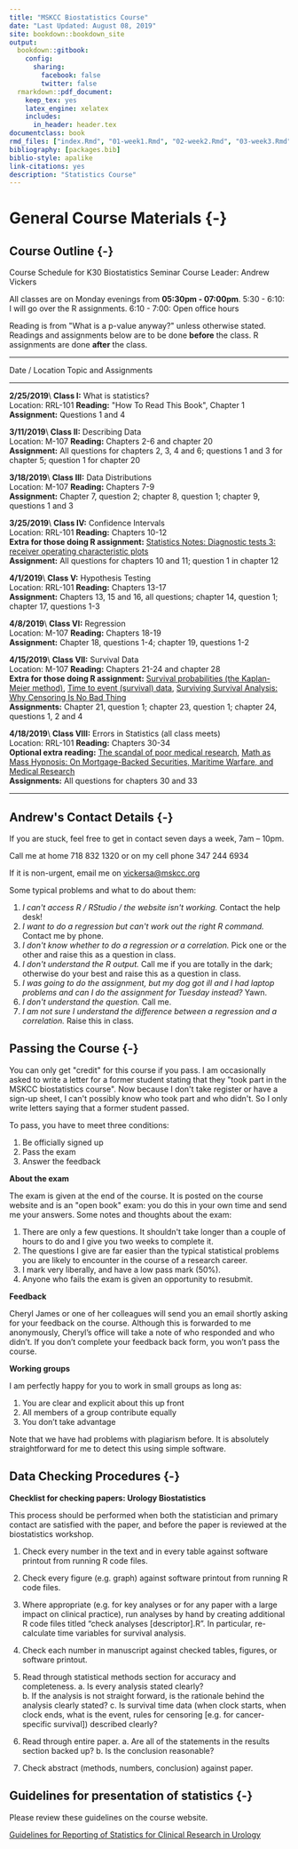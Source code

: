 ```yaml
--- 
title: "MSKCC Biostatistics Course"
date: "Last Updated: August 08, 2019"
site: bookdown::bookdown_site
output:
  bookdown::gitbook:
    config:
      sharing:
        facebook: false
        twitter: false
  rmarkdown::pdf_document:
    keep_tex: yes
    latex_engine: xelatex
    includes:
      in_header: header.tex
documentclass: book
rmd_files: ["index.Rmd", "01-week1.Rmd", "02-week2.Rmd", "03-week3.Rmd", "04-week4.Rmd", "05-week5.Rmd", "06-week6.Rmd", "07-week7.Rmd", "08-week8.Rmd", "09-answers.Rmd"]
bibliography: [packages.bib]
biblio-style: apalike
link-citations: yes
description: "Statistics Course"
---
```




# General Course Materials {-}

## Course Outline {-}

Course Schedule for K30 Biostatistics Seminar
Course Leader: Andrew Vickers

All classes are on Monday evenings from **05:30pm - 07:00pm**.
5:30 - 6:10: I will go over the R assignments.
6:10 - 7:00: Open office hours

Reading is from "What is a p-value anyway?" unless otherwise stated.
Readings and assignments below are to be done **before** the class.
R assignments are done **after** the class.

-----------------------------------------------------
Date / Location     Topic and Assignments
---------------     ---------------------------------
**2/25/2019**\      **Class I:** What is statistics?\
Location: RRL-101   **Reading:** "How To Read This Book", Chapter 1\
                    **Assignment:** Questions 1 and 4

**3/11/2019**\      **Class II:** Describing Data\
Location: M-107     **Reading:** Chapters 2-6 and chapter 20\
                    **Assignment:** All questions for chapters 2, 3, 4 and 6; questions 1 and 3 for chapter 5; question 1 for chapter 20
                    
**3/18/2019**\      **Class III:** Data Distributions\
Location: M-107     **Reading:** Chapters 7-9\
                    **Assignment:** Chapter 7, question 2; chapter 8, question 1; chapter 9, questions 1 and 3
                    
**3/25/2019**\      **Class IV:** Confidence Intervals\
Location: RRL-101   **Reading:** Chapters 10-12\
                    **Extra for those doing R assignment:** [Statistics Notes: Diagnostic tests 3: receiver operating characteristic plots](https://www.bmj.com/content/309/6948/188.full)\
                    **Assignment:** All questions for chapters 10 and 11; question 1 in chapter 12
                    
**4/1/2019**\       **Class V:** Hypothesis Testing\
Location: RRL-101   **Reading:** Chapters 13-17\
                    **Assignment:** Chapters 13, 15 and 16, all questions; chapter 14, question 1; chapter 17, questions 1-3
                    
**4/8/2019**\       **Class VI:** Regression\
Location: M-107     **Reading:** Chapters 18-19\
                    **Assignment:** Chapter 18, questions 1-4; chapter 19, questions 1-2
                    
**4/15/2019**\      **Class VII:** Survival Data\
Location: M-107     **Reading:** Chapters 21-24 and chapter 28\
                    **Extra for those doing R assignment:**
                    [Survival probabilities (the Kaplan-Meier method)](https://www.bmj.com/content/317/7172/1572.full?view=full&pmid=9836663),
                    [Time to event (survival) data](https://www.bmj.com/content/317/7156/468.1.full?view=full&pmid=9703534),
                    [Surviving Survival Analysis: Why Censoring Is No Bad Thing](https://www.medscape.com/viewarticle/575074)\
                    **Assignments:** Chapter 21, question 1; chapter 23, question 1; chapter 24, questions 1, 2 and 4
                    
**4/18/2019**\      **Class VIII:** Errors in Statistics (all class meets)\
Location: RRL-101   **Reading:** Chapters 30-34\
                    **Optional extra reading:**
                    [The scandal of poor medical research](https://www.bmj.com/content/308/6924/283.full), 
                    [Math as Mass Hypnosis: On Mortgage-Backed Securities, Maritime Warfare, and Medical Research](https://www.medscape.com/viewarticle/714772)\
                    **Assignments:** All questions for chapters 30 and 33
                    
-----------------------------------------------------

## Andrew's Contact Details {-}

If you are stuck, feel free to get in contact seven days a week, 7am – 10pm. 

Call me at home 718 832 1320 or on my cell phone 347 244 6934 

If it is non-urgent, email me on vickersa@mskcc.org

Some typical problems and what to do about them:

1. _I can't access R / RStudio / the website isn't working._ Contact the help desk!
2. _I want to do a regression but can't work out the right R command._ Contact me by phone.
3. _I don't know whether to do a regression or a correlation._ Pick one or the other and raise this as a question in class.
4. _I don't understand the R output._ Call me if you are totally in the dark; otherwise do your best and raise this as a question in class.
5. _I was going to do the assignment, but my dog got ill and I had laptop problems and can I do the assignment for Tuesday instead?_ Yawn.
6. _I don't understand the question._ Call me.
7. _I am not sure I understand the difference between a regression and a correlation._ Raise this in class.

## Passing the Course {-}

You can only get "credit" for this course if you pass. I am occasionally asked to write a letter for a former student stating that they "took part in the MSKCC biostatistics course". Now because I don't take register or have a sign-up sheet, I can't possibly know who took part and who didn't. So I only write letters saying that a former student passed.

To pass, you have to meet three conditions:

1. Be officially signed up
2. Pass the exam
3. Answer the feedback

**About the exam**

The exam is given at the end of the course. It is posted on the course website and is an "open book" exam: you do this in your own time and send me your answers. Some notes and thoughts about the exam:

1. There are only a few questions. It shouldn't take longer than a couple of hours to do and I give you two weeks to complete it.
2. The questions I give are far easier than the typical statistical problems you are likely to encounter in the course of a research career. 
3. I mark very liberally, and have a low pass mark (50%).
4. Anyone who fails the exam is given an opportunity to resubmit.

**Feedback**

Cheryl James or one of her colleagues will send you an email shortly asking for your feedback on the course. Although this is forwarded to me anonymously, Cheryl’s office will take a note of who responded and who didn’t. If you don’t complete your feedback back form, you won’t pass the course.

**Working groups**

I am perfectly happy for you to work in small groups as long as:

1. You are clear and explicit about this up front
2. All members of a group contribute equally
3. You don’t take advantage

Note that we have had problems with plagiarism before. It is absolutely straightforward for me to detect this using simple software. 

## Data Checking Procedures {-}

**Checklist for checking papers: Urology Biostatistics**

This process should be performed when both the statistician and primary contact are satisfied with the paper, and before the paper is reviewed at the biostatistics workshop.

1) Check every number in the text and in every table against software printout from running R code files.

2)	Check every figure (e.g. graph) against software printout from running R code files.

3)	Where appropriate (e.g. for key analyses or for any paper with a large impact on clinical practice), run analyses by hand by creating additional R code files titled “check analyses [descriptor].R”. In particular, re-calculate time variables for survival analysis.

4)	Check each number in manuscript against checked tables, figures, or software printout.

5)	Read through statistical methods section for accuracy and completeness.
    a.	Is every analysis stated clearly?  
    b.	If the analysis is not straight forward, is the rationale behind the analysis clearly stated?
    c.	Is survival time data (when clock starts, when clock ends, what is the event, rules for censoring [e.g. for cancer-specific survival]) described clearly?

6)	Read through entire paper.
    a.	Are all of the statements in the results section backed up?
    b.	Is the conclusion reasonable?

7)	Check abstract (methods, numbers, conclusion) against paper.

## Guidelines for presentation of statistics {-}

Please review these guidelines on the course website.

[Guidelines for Reporting of Statistics for Clinical Research in Urology](https://github.mskcc.org/vertosie/Statistics-Course/blob/master/Guidelines%20for%20Reporting%20of%20Statistics%20for%20Clinical%20Research%20in%20Urology.pdf?raw=true)
